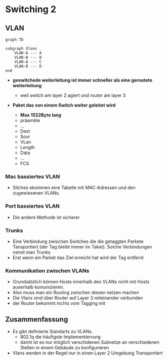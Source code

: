 # Switching 2

## VLAN

```mermaid
graph TD

subgraph Vlans 
    VLAN-A --- A
    VLAN-B --- B
    VLAN-A --- C
    VLAN-B --- D
end
```

- **geswitchede weiterleitung ist immer schneller als eine geroutete weiterleitung**
  - weil switch am layer 2 agiert und router am layer 3

- **Paket das von einem Switch weiter geleitet wird**
  - **Max 1522Byte lang**
  - präamble
  - ...
  - Dest
  - Sour
  - VLan
  - Length
  - Data
  - ...
  - FCS
  
### Mac bassiertes VLAN
  
- Sitches ekommen eine Tabelle mit MAC-Adressen und den zugewiesenen VLANs.

### Port bassiertes VLAN

- Die andere Methode ist sicherer

### Trunks

- Eine Verbindung zwischen Switches die die getaggten Parkete Tansportiert (der Tag bleibt immer im Taket). Solche Verbindungen nennt man Trunks
- Erst wenn ein Parket das Ziel erreicht hat wird der Tag entfernt

### Kommunikation zwischen VLANs

- Grundsätzlich können Hosts innerhalb des VLANs nicht mit Hosts auserhalb komunizieren.
- Also muss man ein Routing zwischen diesen netzen machen
- Die Vlans sind über Router auf Layer 3 miteinander verbunden
- der Router bekommt nichts vom Tagging mit

## Zusammenfassung

- Es gibt definierte Standarts zu VLANs.
  - 802.1q die häufigste Implementierrung
  - damit ist es nur möglich verschidenen Subnetze an verschiedenen Stellen in einem Gebäude zu konfigurieren
- Vlans werden in der Regel nur in einen Layer 2 Umgebung Transportiert